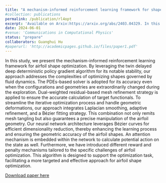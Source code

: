 ```yaml
---
title: "A mechanism-informed reinforcement learning framework for shape optimization of airfoils"
#collection: publications
permalink: /publication/rl4opt
excerpt: 'Available on Arxiv:https://arxiv.org/abs/2403.04329. In this work, we proposed the mechanism-informed reinforcement learning framwork based on the AFVM4CFD, aiming at conducting the shape optimization with the powerful PDE solver we constructed.'
date: 2024-06-01
#venue: 'Communications in Computational Physics'
status: "prepare"
collaborators: Guanghui Hu
#paperurl: 'http://academicpages.github.io/files/paper1.pdf'
---
```

In this study, we present the mechanism-informed reinforcement learning framework for airfoil shape optimization. By leveraging the twin delayed deep deterministic policy gradient algorithm for its notable stability, our approach addresses the complexities of optimizing shapes governed by fluid dynamics. The PDEs-based solver is adopted for its accuracy even when the configurations and geometries are extraordinarily changed during the exploration. Dual-weighted residual-based mesh refinement strategy is applied to ensure the accurate calculation of target functionals. To streamline the iterative optimization process and handle geometric deformations, our approach integrates Laplacian smoothing, adaptive refinement, and a Bézier fitting strategy. This combination not only remits mesh tangling but also guarantees a precise manipulation of the airfoil geometry. Our neural network architecture leverages Bézier curves for efficient dimensionality reduction, thereby enhancing the learning process and ensuring the geometric accuracy of the airfoil shapes. An attention mechanism is embedded within the network to calculate potential action on the state as well. Furthermore, we have introduced different reward and penalty mechanisms tailored to the specific challenges of airfoil optimization. This algorithm is designed to support the optimization task, facilitating a more targeted and effective approach for airfoil shape optimization.

[Download paper here](https://arxiv.org/abs/2403.04329)
